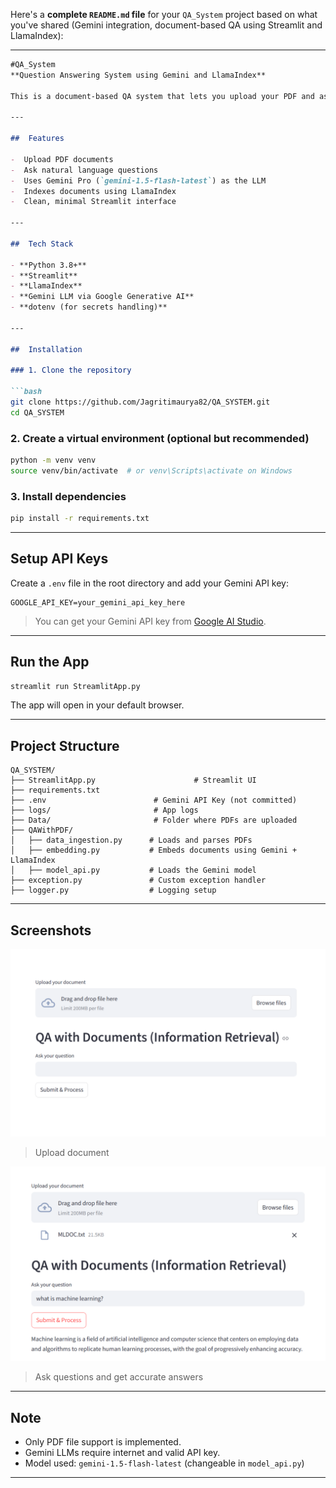 Here's a **complete `README.md` file** for your `QA_System` project based on what you've shared (Gemini integration, document-based QA using Streamlit and LlamaIndex):

---

````markdown
#QA_System   
**Question Answering System using Gemini and LlamaIndex**

This is a document-based QA system that lets you upload your PDF and ask natural language questions to extract information from it. It uses **Gemini (Google's LLM)** as the backend, along with **LlamaIndex** for indexing and querying the document. The frontend is built using **Streamlit**.

---

##  Features

-  Upload PDF documents
-  Ask natural language questions
-  Uses Gemini Pro (`gemini-1.5-flash-latest`) as the LLM
-  Indexes documents using LlamaIndex
-  Clean, minimal Streamlit interface

---

##  Tech Stack

- **Python 3.8+**
- **Streamlit**
- **LlamaIndex**
- **Gemini LLM via Google Generative AI**
- **dotenv (for secrets handling)**

---

##  Installation

### 1. Clone the repository

```bash
git clone https://github.com/Jagritimaurya82/QA_SYSTEM.git
cd QA_SYSTEM
````

### 2. Create a virtual environment (optional but recommended)

```bash
python -m venv venv
source venv/bin/activate  # or venv\Scripts\activate on Windows
```

### 3. Install dependencies

```bash
pip install -r requirements.txt
```

---

##  Setup API Keys

Create a `.env` file in the root directory and add your Gemini API key:

```env
GOOGLE_API_KEY=your_gemini_api_key_here
```

> You can get your Gemini API key from [Google AI Studio](https://makersuite.google.com/app).

---

## Run the App

```bash
streamlit run StreamlitApp.py
```

The app will open in your default browser.

---

##  Project Structure

```
QA_SYSTEM/
├── StreamlitApp.py                      # Streamlit UI
├── requirements.txt
├── .env                        # Gemini API Key (not committed)
├── logs/                       # App logs
├── Data/                       # Folder where PDFs are uploaded
├── QAWithPDF/
│   ├── data_ingestion.py      # Loads and parses PDFs
│   ├── embedding.py           # Embeds documents using Gemini + LlamaIndex
│   ├── model_api.py           # Loads the Gemini model
├── exception.py               # Custom exception handler
├── logger.py                  # Logging setup
```

---

## Screenshots

![screenshot1](screenshots/upload.png)

> Upload document

![screenshot2](screenshots/qa.png)

> Ask questions and get accurate answers

---

##  Note

* Only PDF file support is implemented.
* Gemini LLMs require internet and valid API key.
* Model used: `gemini-1.5-flash-latest` (changeable in `model_api.py`)

---
 
